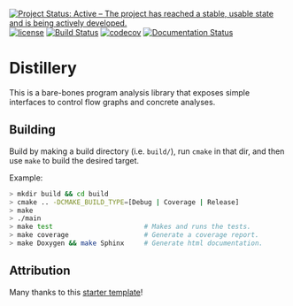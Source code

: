 [![Project Status: Active – The project has reached a stable, usable state and is being actively developed.](http://www.repostatus.org/badges/latest/active.svg)](http://www.repostatus.org/#active)
[![license](https://img.shields.io/badge/license-Unlicense-blue.svg)](https://github.com/oyeb/distillery/blob/master/LICENSE)
[![Build Status](https://travis-ci.com/oyeb/distillery.svg?branch=master)](https://travis-ci.com/oyeb/distillery)
[![codecov](https://codecov.io/gh/oyeb/distillery/branch/master/graph/badge.svg)](https://codecov.io/gh/oyeb/distillery)
[![Documentation Status](https://readthedocs.org/projects/distillery/badge/?version=latest)](https://distillery.readthedocs.io/en/latest/?badge=latest)

<!--
[![Lines of Code](https://tokei.rs/b1/github/oyeb/distillery)](https://github.com/Aaronepower/tokei)
[![Build status](https://ci.appveyor.com/api/projects/status/g9bh9kjl6ocvsvse/branch/master?svg=true)](https://ci.appveyor.com/project/bsamseth/cpp-project/branch/master)
[![Coverage Status](https://coveralls.io/repos/github/bsamseth/cpp-project/badge.svg?branch=master)](https://coveralls.io/github/bsamseth/cpp-project?branch=master)
[![Codacy Badge](https://api.codacy.com/project/badge/Grade/eb004322b0d146239a57eb242078e179)](https://www.codacy.com/app/bsamseth/cpp-project?utm_source=github.com&amp;utm_medium=referral&amp;utm_content=bsamseth/cpp-project&amp;utm_campaign=Badge_Grade)
[![Language grade: C/C++](https://img.shields.io/lgtm/grade/cpp/g/bsamseth/cpp-project.svg?logo=lgtm&logoWidth=18)](https://lgtm.com/projects/g/bsamseth/cpp-project/context:cpp)
[![Total alerts](https://img.shields.io/lgtm/alerts/g/bsamseth/cpp-project.svg?logo=lgtm&logoWidth=18)](https://lgtm.com/projects/g/bsamseth/cpp-project/alerts/)
[![Average time to resolve an issue](http://isitmaintained.com/badge/resolution/bsamseth/cpp-project.svg)](http://isitmaintained.com/project/bsamseth/cpp-project "Average time to resolve an issue")
[![Percentage of issues still open](http://isitmaintained.com/badge/open/bsamseth/cpp-project.svg)](http://isitmaintained.com/project/bsamseth/cpp-project "Percentage of issues still open")
-->

# Distillery

This is a bare-bones program analysis library that exposes simple interfaces to
control flow graphs and concrete analyses.

## Building

Build by making a build directory (i.e. `build/`), run `cmake` in that dir, and
then use `make` to build the desired target.

Example:

``` bash
> mkdir build && cd build
> cmake .. -DCMAKE_BUILD_TYPE=[Debug | Coverage | Release]
> make
> ./main
> make test                       # Makes and runs the tests.
> make coverage                   # Generate a coverage report.
> make Doxygen && make Sphinx     # Generate html documentation.
```

## Attribution
Many thanks to this [starter template](https://github.com/bsamseth/cpp-project)!
